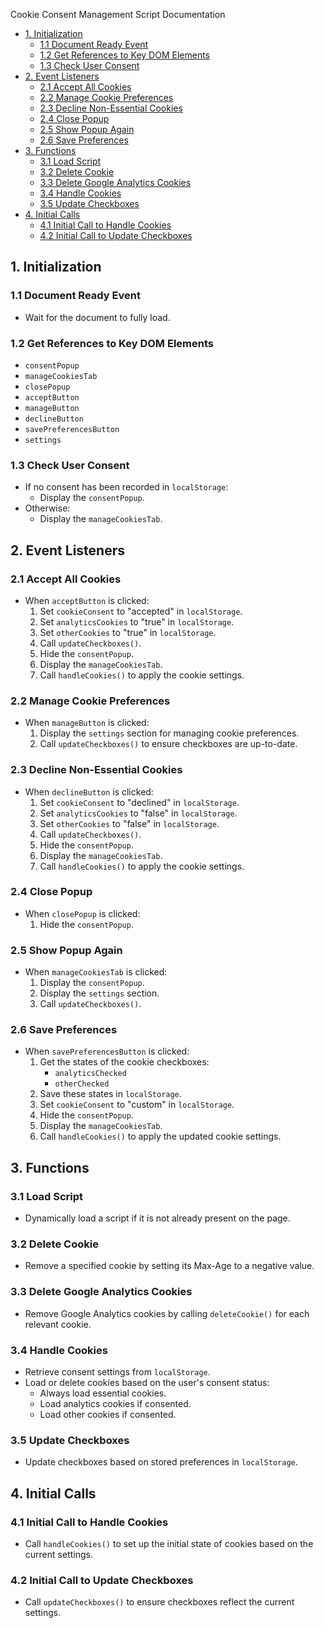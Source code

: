 Cookie Consent Management Script Documentation

- [1. Initialization](#1-initialization)
  - [1.1 Document Ready Event](#11-document-ready-event)
  - [1.2 Get References to Key DOM Elements](#12-get-references-to-key-dom-elements)
  - [1.3 Check User Consent](#13-check-user-consent)
- [2. Event Listeners](#2-event-listeners)
  - [2.1 Accept All Cookies](#21-accept-all-cookies)
  - [2.2 Manage Cookie Preferences](#22-manage-cookie-preferences)
  - [2.3 Decline Non-Essential Cookies](#23-decline-non-essential-cookies)
  - [2.4 Close Popup](#24-close-popup)
  - [2.5 Show Popup Again](#25-show-popup-again)
  - [2.6 Save Preferences](#26-save-preferences)
- [3. Functions](#3-functions)
  - [3.1 Load Script](#31-load-script)
  - [3.2 Delete Cookie](#32-delete-cookie)
  - [3.3 Delete Google Analytics Cookies](#33-delete-google-analytics-cookies)
  - [3.4 Handle Cookies](#34-handle-cookies)
  - [3.5 Update Checkboxes](#35-update-checkboxes)
- [4. Initial Calls](#4-initial-calls)
  - [4.1 Initial Call to Handle Cookies](#41-initial-call-to-handle-cookies)
  - [4.2 Initial Call to Update Checkboxes](#42-initial-call-to-update-checkboxes)

## 1. Initialization

### 1.1 Document Ready Event

- Wait for the document to fully load.

### 1.2 Get References to Key DOM Elements

- `consentPopup`
- `manageCookiesTab`
- `closePopup`
- `acceptButton`
- `manageButton`
- `declineButton`
- `savePreferencesButton`
- `settings`

### 1.3 Check User Consent

- If no consent has been recorded in `localStorage`:
  - Display the `consentPopup`.
- Otherwise:
  - Display the `manageCookiesTab`.

## 2. Event Listeners

### 2.1 Accept All Cookies

- When `acceptButton` is clicked:
  1. Set `cookieConsent` to "accepted" in `localStorage`.
  2. Set `analyticsCookies` to "true" in `localStorage`.
  3. Set `otherCookies` to "true" in `localStorage`.
  4. Call `updateCheckboxes()`.
  5. Hide the `consentPopup`.
  6. Display the `manageCookiesTab`.
  7. Call `handleCookies()` to apply the cookie settings.

### 2.2 Manage Cookie Preferences

- When `manageButton` is clicked:
  1. Display the `settings` section for managing cookie preferences.
  2. Call `updateCheckboxes()` to ensure checkboxes are up-to-date.

### 2.3 Decline Non-Essential Cookies

- When `declineButton` is clicked:
  1. Set `cookieConsent` to "declined" in `localStorage`.
  2. Set `analyticsCookies` to "false" in `localStorage`.
  3. Set `otherCookies` to "false" in `localStorage`.
  4. Call `updateCheckboxes()`.
  5. Hide the `consentPopup`.
  6. Display the `manageCookiesTab`.
  7. Call `handleCookies()` to apply the cookie settings.

### 2.4 Close Popup

- When `closePopup` is clicked:
  1. Hide the `consentPopup`.

### 2.5 Show Popup Again

- When `manageCookiesTab` is clicked:
  1. Display the `consentPopup`.
  2. Display the `settings` section.
  3. Call `updateCheckboxes()`.

### 2.6 Save Preferences

- When `savePreferencesButton` is clicked:
  1. Get the states of the cookie checkboxes:
     - `analyticsChecked`
     - `otherChecked`
  2. Save these states in `localStorage`.
  3. Set `cookieConsent` to "custom" in `localStorage`.
  4. Hide the `consentPopup`.
  5. Display the `manageCookiesTab`.
  6. Call `handleCookies()` to apply the updated cookie settings.

## 3. Functions

### 3.1 Load Script

- Dynamically load a script if it is not already present on the page.

### 3.2 Delete Cookie

- Remove a specified cookie by setting its Max-Age to a negative value.

### 3.3 Delete Google Analytics Cookies

- Remove Google Analytics cookies by calling `deleteCookie()` for each relevant cookie.

### 3.4 Handle Cookies

- Retrieve consent settings from `localStorage`.
- Load or delete cookies based on the user's consent status:
  - Always load essential cookies.
  - Load analytics cookies if consented.
  - Load other cookies if consented.

### 3.5 Update Checkboxes

- Update checkboxes based on stored preferences in `localStorage`.

## 4. Initial Calls

### 4.1 Initial Call to Handle Cookies

- Call `handleCookies()` to set up the initial state of cookies based on the current settings.

### 4.2 Initial Call to Update Checkboxes

- Call `updateCheckboxes()` to ensure checkboxes reflect the current settings.
